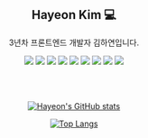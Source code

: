 
 <div align=center>

 ## Hayeon Kim 💻
 
3년차 프론트엔드 개발자 김하연입니다.

<img src="https://img.shields.io/badge/React-3d5afe?style=flat-square&logo=React&logoColor=white"/></a>
<img src="https://img.shields.io/badge/Javscript-ffbf00?style=flat-square&logo=Javascript&logoColor=white"/></a>
<img src="https://img.shields.io/badge/Typescript-3178C6?style=flat-square&logo=Typescript&logoColor=white"/></a>
<img src="https://img.shields.io/badge/Next.js-000000?style=flat-square&logo=Next.js&logoColor=white"/></a>
<img src="https://img.shields.io/badge/Redux-764ABC?style=flat-square&logo=Redux&logoColor=white"/></a>
<img src="https://img.shields.io/badge/ReactQuery-FF4154?style=flat-square&logo=reactquery&logoColor=white"/></a>
<img src="https://img.shields.io/badge/Tailwind_CSS-06B6D4?style=flat-square&logo=tailwindcss&logoColor=white"/></a>
<img src="https://img.shields.io/badge/yarn-2C8EBB?style=flat-square&logo=yarn&logoColor=white"/></a>
<img src="https://img.shields.io/badge/ruby-CC342D?style=flat-square&logo=ruby&logoColor=white"/></a>

 
<br />
<br />

   [![Hayeon's GitHub stats](https://github-readme-stats.vercel.app/api?username=hayeon9826&theme=algolia)](https://github.com/hayeon9826/github-readme-stats)
 
   [![Top Langs](https://github-readme-stats.vercel.app/api/top-langs/?username=hayeon9826&theme=algolia)](https://github.com/hayeon9826/github-readme-stats)



</div>

<!---
hayeon9826/hayeon9826 is a ✨ special ✨ repository because its `README.md` (this file) appears on your GitHub profile.
You can click the Preview link to take a look at your changes.
--->

